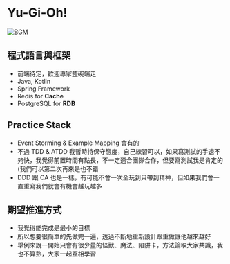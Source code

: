 # Yu-Gi-Oh!

[![BGM](https://img.youtube.com/vi/i0ukpYVzeHs/0.jpg)](https://www.youtube.com/watch?v=i0ukpYVzeHs)

## 程式語言與框架
* 前端待定，歡迎專家整碗端走
* Java, Kotlin
* Spring Framework
* Redis for **Cache**
* PostgreSQL for **RDB**

## Practice Stack
* Event Storming & Example Mapping 會有的
* 不過 TDD & ATDD 我暫時持保守態度，自己練習可以，如果寫測試的手速不夠快，我覺得前置時間有點長，不一定適合團隊合作，但要寫測試我是肯定的 (我們可以第二次再來是也不錯
* DDD 跟 CA 也是一樣，有可能不會一次全玩到只帶到精神，但如果我們會一直重寫我們就會有機會越玩越多

## 期望推進方式
* 我覺得能完成是最小的目標
* 所以想要很簡單的先做完一遍，透過不斷地重新設計跟重做讓他越來越好
* 舉例來說一開始只會有很少量的怪獸、魔法、陷阱卡，方法論取大家共識，我也不算熟，大家一起互相學習
